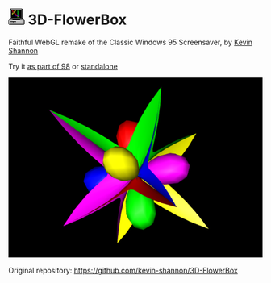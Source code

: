 # ![](../../images/icons/pipes-32x32.png) 3D-FlowerBox

Faithful WebGL remake of the Classic Windows 95 Screensaver, by [Kevin Shannon](https://github.com/kevin-shannon)

Try it [as part of 98](https://98.js.org/) or [standalone](https://98.js.org/programs/3D-FlowerBox/)

![FlowerBox](img/FlowerBox.PNG)

Original repository: https://github.com/kevin-shannon/3D-FlowerBox

